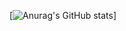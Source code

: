 [![Anurag's GitHub stats](https://github-readme-stats.vercel.app/api?username=jbrunomf&show_icons=true&theme=dark)]
